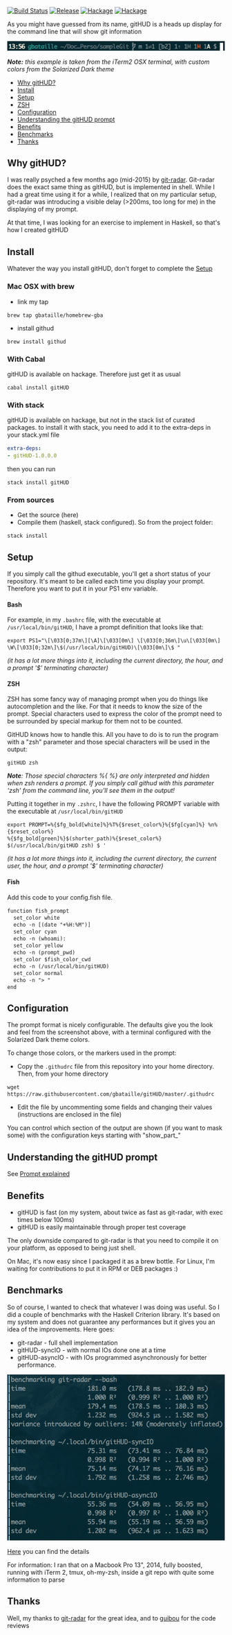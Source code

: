 [![Build Status](https://travis-ci.org/gbataille/gitHUD.svg?branch=master)](https://travis-ci.org/gbataille/gitHUD)
[![Release](https://img.shields.io/github/release/gbataille/gitHUD.svg)](https://github.com/gbataille/gitHUD/releases)
[![Hackage](https://img.shields.io/hackage/v/gitHUD.svg)](https://hackage.haskell.org/package/gitHUD)
[![Hackage](https://img.shields.io/hackage-deps/v/gitHUD.svg)](https://hackage.haskell.org/package/gitHUD)

As you might have guessed from its name, gitHUD is a heads up display for the
command line that will show git information

![Example]

_**Note:** this example is taken from the iTerm2 OSX terminal, with custom
colors from the Solarized Dark theme_

* [Why gitHUD?](#why_githud?)
* [Install](#install)
* [Setup](#setup)
* [ZSH](#zsh)
* [Configuration](#configuration)
* [Understanding the gitHUD prompt](#understanding_the_githud_prompt)
* [Benefits](#benefits)
* [Benchmarks](#benchmarks)
* [Thanks](#thanks)

Why gitHUD?
-----------

I was really psyched a few months ago (mid-2015) by
[git-radar](https://github.com/michaeldfallen/git-radar). Git-radar does the exact
same thing as gitHUD, but is implemented in shell. While I had a great time
using it for a while, I realized that on my particular setup, git-radar was
introducing a visible delay (>200ms, too long for me) in the displaying of my
prompt.

At that time, I was looking for an exercise to implement in Haskell, so that's
how I created gitHUD

Install
-------

Whatever the way you install gitHUD, don't forget to complete the [Setup](#setup)

### Mac OSX with brew

* link my tap

```
brew tap gbataille/homebrew-gba
```

* install githud

```
brew install githud
```

### With Cabal

gitHUD is available on hackage. Therefore just get it as usual

```
cabal install gitHUD
```

### With stack

gitHUD is available on hackage, but not in the stack list of curated packages.
to install it with stack, you need to add it to the extra-deps in your
stack.yml file

``` stack.yaml
extra-deps:
- gitHUD-1.0.0.0
```

then you can run

```
stack install gitHUD
```

### From sources

* Get the source (here)
* Compile them (haskell, stack configured). So from the project folder:
```
stack install
```


Setup
-----

If you simply call the githud executable, you'll get a short status of your
repository. It's meant to be called each time you display your prompt.
Therefore you want to put it in your PS1 env variable.

#### Bash

For example, in my `.bashrc` file, with the executable at
`/usr/local/bin/gitHUD`, I have a prompt definition that looks like that:

```
export PS1="\[\033[0;37m\][\A]\[\033[0m\] \[\033[0;36m\]\u\[\033[0m\]
\W\[\033[0;32m\]\$(/usr/local/bin/gitHUD)\[\033[0m\]\$ "
```

_(it has a lot more things into it, including the current directory, the hour,
and a prompt '$' terminating character)_

#### ZSH

ZSH has some fancy way of managing prompt when you do things like
autocompletion and the like. For that it needs to know the size of the prompt.
Special characters used to express the color of the prompt need to be
surrounded by special markup for them not to be counted.

GitHUD knows how to handle this. All you have to do is to run the program with
a "zsh" parameter and those special characters will be used in the output:

```
gitHUD zsh
```

_**Note**: Those special characters %{ %} are only interpreted and hidden when
zsh renders a prompt. If you simply call githud with this parameter 'zsh' from
the command line, you'll see them in the output!_

Putting it together in my `.zshrc`, I have the following PROMPT variable with
the executable at `/usr/local/bin/gitHUD`


```
export PROMPT=%{$fg_bold[white]%}%T%{$reset_color%}%{$fg[cyan]%} %n%{$reset_color%}
%{$fg_bold[green]%}$(shorter_path)%{$reset_color%} $(/usr/local/bin/gitHUD zsh) $ '
```

_(it has a lot more things into it, including the current directory, the
current user, the hour, and a prompt '$' terminating character)_

#### Fish

Add this code to your config.fish file.

```
function fish_prompt
  set_color white
  echo -n [(date "+%H:%M")]
  set_color cyan
  echo -n (whoami):
  set_color yellow
  echo -n (prompt_pwd)
  set_color $fish_color_cwd
  echo -n (/usr/local/bin/gitHUD)
  set_color normal
  echo -n "> "
end
```

Configuration
-------------

The prompt format is nicely configurable. The defaults give you the look and
feel from the screenshot above, with a terminal configured with the Solarized
Dark theme colors.

To change those colors, or the markers used in the prompt:
* Copy the `.githudrc` file from this repository into your home directory.
  Then, from your home directory
```
wget https://raw.githubusercontent.com/gbataille/gitHUD/master/.githudrc
```
* Edit the file by uncommenting some fields and changing their values
  (instructions are enclosed in the file)

You can control which section of the output are shown (if you want to mask
some) with the configuration keys starting with "show\_part\_"

Understanding the gitHUD prompt
-------------------------------

See [Prompt explained](docs/PROMPT_EXPLAINED.md)

Benefits
--------

- gitHUD is fast (on my system, about twice as fast as git-radar, with exec
  times below 100ms)
- gitHUD is easily maintainable through proper test coverage

The only downside compared to git-radar is that you need to compile it on your
platform, as opposed to being just shell.

On Mac, it's now easy since I packaged it as a brew bottle. For Linux, I'm
waiting for contributions to put it in RPM or DEB packages :)

Benchmarks
----------

So of course, I wanted to check that whatever I was doing was useful. So I did
a couple of benchmarks with the Haskell Criterion library. It's based on my
system and does not guarantee any performances but it gives you an idea of the
improvements. Here goes:
* git-radar - full shell implementation
* gitHUD-syncIO - with normal IOs done one at a time
* gitHUD-asyncIO - with IOs programmed asynchronously for better performance.

![Bench]

[Here](./bench/bench.html) you can find the details

For information: I ran that on a Macbook Pro 13", 2014, fully boosted, running
with iTerm 2, tmux, oh-my-zsh, inside a git repo with quite some information
to parse

Thanks
------

Well, my thanks to [git-radar](https://github.com/michaeldfallen/git-radar) for the great idea, and to
[guibou](https://github.com/guibou) for the code
reviews


[Example]: ./images/prompt.png
[Bench]: ./bench/bench.png
